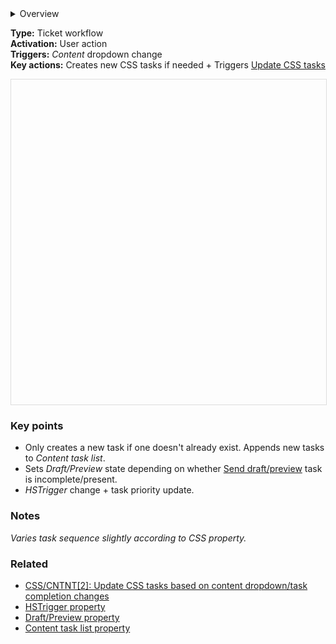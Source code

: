 <details><summary>Overview</summary>
<p>The CSS tasks reflect the state of the <em>Content</em> dropdown (and also <em>Dataset</em>). Different tasks are created as this state changes. However, as <em>Content</em> can move back and forward between states, rather than create a new task whenever the state changes, the content workflows reuse existing (completed) tasks, so that there is at most one of each type of task in the ticket.</p><p>After this workflow has actioned the <em>Content</em> change at a ticket level, it is necessary to trigger a task workflow (<u>Content[2]</u>) on each associated task to activate/deactive it as necessary and, in the case of <u>Chase POC</u>, to change its title and email text. <em>HSTrigger</em> and <em>Priority</em> change are used to achieve this.</p></details>

**Type:** Ticket workflow  
**Activation:** User action  
**Triggers:** *Content* dropdown change   
**Key actions:** Creates new CSS tasks if needed + Triggers <u>Update CSS tasks</u>  
   
<div id="viewer" style="width:100%;height:520px;border:1px solid #ddd;"></div>
<script src="https://cdn.jsdelivr.net/npm/openseadragon@4.1/build/openseadragon/openseadragon.min.js"></script>
<script>
  document.addEventListener('DOMContentLoaded', function () {
    var basePath = window.location.pathname.replace(/\/workflows\/.*/, '/');
    var imgUrl = basePath + "images/CSS-CNTNT-1-Content-dropdown-change.png";
    OpenSeadragon({ id: "viewer", prefixUrl: "https://cdn.jsdelivr.net/npm/openseadragon@4.1/build/openseadragon/images/", tileSources: { type: "image", url: imgUrl, buildPyramid: false }, showNavigator: true, showZoomControl: true, showHomeControl: true, showFullPageControl: false });
  });
</script>

### Key points  
- Only creates a new task if one doesn't already exist. Appends new tasks to *Content task list*.    
- Sets *Draft/Preview* state depending on whether <u>Send draft/preview</u> task is incomplete/present.  
- *HSTrigger* change + task priority update.

### Notes  
<i>Varies task sequence slightly according to *CSS* property.</i>  

### Related  
- [CSS/CNTNT[2]: Update CSS tasks based on content dropdown/task completion changes](../workflows/CSS-CNTNT-2-Update-CSS-tasks.md)
- [HSTrigger property](../articles/Workflow-internal-properties.md#hstrigger)
- [Draft/Preview property](../articles/Workflow-internal-properties.md#draftpreview)
- [Content task list property](../articles/Workflow-internal-properties.md#content-task-list)